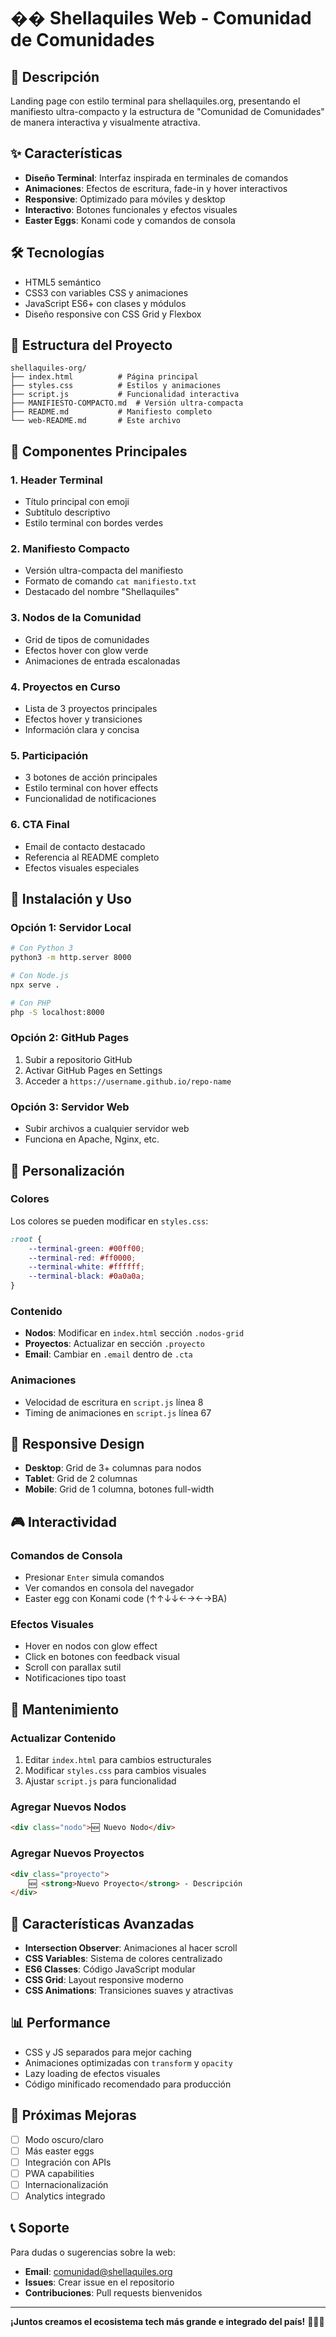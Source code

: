 # �� Shellaquiles Web - Comunidad de Comunidades

## 🚀 Descripción

Landing page con estilo terminal para shellaquiles.org, presentando el manifiesto ultra-compacto y la estructura de "Comunidad de Comunidades" de manera interactiva y visualmente atractiva.

## ✨ Características

- **Diseño Terminal**: Interfaz inspirada en terminales de comandos
- **Animaciones**: Efectos de escritura, fade-in y hover interactivos
- **Responsive**: Optimizado para móviles y desktop
- **Interactivo**: Botones funcionales y efectos visuales
- **Easter Eggs**: Konami code y comandos de consola

## 🛠️ Tecnologías

- HTML5 semántico
- CSS3 con variables CSS y animaciones
- JavaScript ES6+ con clases y módulos
- Diseño responsive con CSS Grid y Flexbox

## 📁 Estructura del Proyecto

```
shellaquiles-org/
├── index.html          # Página principal
├── styles.css          # Estilos y animaciones
├── script.js           # Funcionalidad interactiva
├── MANIFIESTO-COMPACTO.md  # Versión ultra-compacta
├── README.md           # Manifiesto completo
└── web-README.md       # Este archivo
```

## 🎨 Componentes Principales

### 1. Header Terminal
- Título principal con emoji
- Subtítulo descriptivo
- Estilo terminal con bordes verdes

### 2. Manifiesto Compacto
- Versión ultra-compacta del manifiesto
- Formato de comando `cat manifiesto.txt`
- Destacado del nombre "Shellaquiles"

### 3. Nodos de la Comunidad
- Grid de tipos de comunidades
- Efectos hover con glow verde
- Animaciones de entrada escalonadas

### 4. Proyectos en Curso
- Lista de 3 proyectos principales
- Efectos hover y transiciones
- Información clara y concisa

### 5. Participación
- 3 botones de acción principales
- Estilo terminal con hover effects
- Funcionalidad de notificaciones

### 6. CTA Final
- Email de contacto destacado
- Referencia al README completo
- Efectos visuales especiales

## 🚀 Instalación y Uso

### Opción 1: Servidor Local
```bash
# Con Python 3
python3 -m http.server 8000

# Con Node.js
npx serve .

# Con PHP
php -S localhost:8000
```

### Opción 2: GitHub Pages
1. Subir a repositorio GitHub
2. Activar GitHub Pages en Settings
3. Acceder a `https://username.github.io/repo-name`

### Opción 3: Servidor Web
- Subir archivos a cualquier servidor web
- Funciona en Apache, Nginx, etc.

## 🎯 Personalización

### Colores
Los colores se pueden modificar en `styles.css`:
```css
:root {
    --terminal-green: #00ff00;
    --terminal-red: #ff0000;
    --terminal-white: #ffffff;
    --terminal-black: #0a0a0a;
}
```

### Contenido
- **Nodos**: Modificar en `index.html` sección `.nodos-grid`
- **Proyectos**: Actualizar en sección `.proyecto`
- **Email**: Cambiar en `.email` dentro de `.cta`

### Animaciones
- Velocidad de escritura en `script.js` línea 8
- Timing de animaciones en `script.js` línea 67

## 📱 Responsive Design

- **Desktop**: Grid de 3+ columnas para nodos
- **Tablet**: Grid de 2 columnas
- **Mobile**: Grid de 1 columna, botones full-width

## 🎮 Interactividad

### Comandos de Consola
- Presionar `Enter` simula comandos
- Ver comandos en consola del navegador
- Easter egg con Konami code (↑↑↓↓←→←→BA)

### Efectos Visuales
- Hover en nodos con glow effect
- Click en botones con feedback visual
- Scroll con parallax sutil
- Notificaciones tipo toast

## 🔧 Mantenimiento

### Actualizar Contenido
1. Editar `index.html` para cambios estructurales
2. Modificar `styles.css` para cambios visuales
3. Ajustar `script.js` para funcionalidad

### Agregar Nuevos Nodos
```html
<div class="nodo">🆕 Nuevo Nodo</div>
```

### Agregar Nuevos Proyectos
```html
<div class="proyecto">
    🆕 <strong>Nuevo Proyecto</strong> - Descripción
</div>
```

## 🌟 Características Avanzadas

- **Intersection Observer**: Animaciones al hacer scroll
- **CSS Variables**: Sistema de colores centralizado
- **ES6 Classes**: Código JavaScript modular
- **CSS Grid**: Layout responsive moderno
- **CSS Animations**: Transiciones suaves y atractivas

## 📊 Performance

- CSS y JS separados para mejor caching
- Animaciones optimizadas con `transform` y `opacity`
- Lazy loading de efectos visuales
- Código minificado recomendado para producción

## 🚀 Próximas Mejoras

- [ ] Modo oscuro/claro
- [ ] Más easter eggs
- [ ] Integración con APIs
- [ ] PWA capabilities
- [ ] Internacionalización
- [ ] Analytics integrado

## 📞 Soporte

Para dudas o sugerencias sobre la web:
- **Email**: comunidad@shellaquiles.org
- **Issues**: Crear issue en el repositorio
- **Contribuciones**: Pull requests bienvenidos

---

**¡Juntos creamos el ecosistema tech más grande e integrado del país!** 🚀🇲🇽
